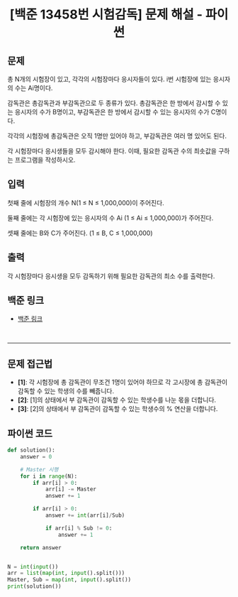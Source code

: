 <center>
<h1> [백준 13458번 시험감독] 문제 해설 - 파이썬 </h1>
</center>

## 문제
총 N개의 시험장이 있고, 각각의 시험장마다 응시자들이 있다. i번 시험장에 있는 응시자의 수는 Ai명이다.

감독관은 총감독관과 부감독관으로 두 종류가 있다. 총감독관은 한 방에서 감시할 수 있는 응시자의 수가 B명이고, 부감독관은 한 방에서 감시할 수 있는 응시자의 수가 C명이다.

각각의 시험장에 총감독관은 오직 1명만 있어야 하고, 부감독관은 여러 명 있어도 된다.

각 시험장마다 응시생들을 모두 감시해야 한다. 이때, 필요한 감독관 수의 최솟값을 구하는 프로그램을 작성하시오.

## 입력
첫째 줄에 시험장의 개수 N(1 ≤ N ≤ 1,000,000)이 주어진다.

둘째 줄에는 각 시험장에 있는 응시자의 수 Ai (1 ≤ Ai ≤ 1,000,000)가 주어진다.

셋째 줄에는 B와 C가 주어진다. (1 ≤ B, C ≤ 1,000,000)

## 출력
각 시험장마다 응시생을 모두 감독하기 위해 필요한 감독관의 최소 수를 출력한다.

## 백준 링크
- [백준 링크](https://www.acmicpc.net/problem/13458)

<br/>

-------------

## 문제 접근법
- __[1]__: 각 시험장에 총 감독관이 무조건 1명이 있어야 하므로 각 고시장에 총 감독관이 감독할 수 있는 학생의 수를 빼줍니다. 
- __[2]__: [1]의 상태에서 부 감독관이 감독할 수 있는 학생수를 나눈 몫을 더합니다.
- __[3]__: [2]의 상태에서 부 감독관이 감독할 수 있는 학생수의 % 연산을 더합니다. 


## 파이썬 코드

``` python
def solution():
    answer = 0

    # Master 시행
    for i in range(N):
        if arr[i] > 0:
            arr[i] -= Master
            answer += 1

        if arr[i] > 0:
            answer += int(arr[i]/Sub)

            if arr[i] % Sub != 0:
                answer += 1

    return answer


N = int(input())
arr = list(map(int, input().split()))
Master, Sub = map(int, input().split())
print(solution())

```

